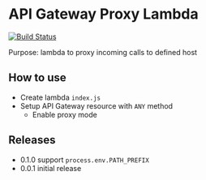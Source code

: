 # API Gateway Proxy Lambda

[![Build Status](https://travis-ci.org/terma/api-gateway-proxy-lambda.svg?branch=master)](https://travis-ci.org/terma/api-gateway-proxy-lambda)

Purpose: lambda to proxy incoming calls to defined host

## How to use

* Create lambda ```index.js```
* Setup API Gateway resource with ```ANY``` method
  * Enable proxy mode
  
## Releases

- 0.1.0 support ```process.env.PATH_PREFIX```
- 0.0.1 initial release  
  